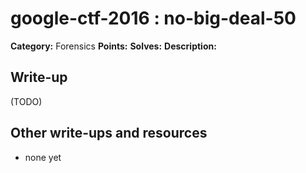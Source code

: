 # google-ctf-2016 : no-big-deal-50

**Category:** Forensics
**Points:** 
**Solves:** 
**Description:**



## Write-up

(TODO)

## Other write-ups and resources

* none yet
